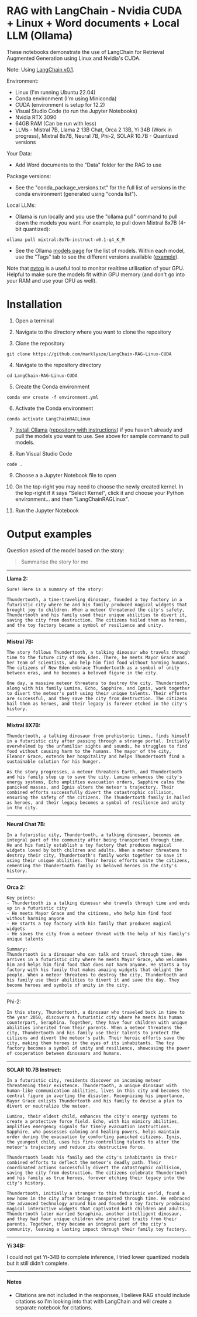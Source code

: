# RAG with LangChain - Nvidia CUDA + Linux + Word documents + Local LLM (Ollama)

These notebooks demonstrate the use of LangChain for Retrieval Augmented Generation using Linux and Nvidia's CUDA.

Note: Using [LangChain v0.1](https://blog.langchain.dev/langchain-v0-1-0/).

Environment:
- Linux (I'm running Ubuntu 22.04)
- Conda environment (I'm using Miniconda)
- CUDA (environment is setup for 12.2)
- Visual Studio Code (to run the Jupyter Notebooks)
- Nvidia RTX 3090
- 64GB RAM (Can be run with less)
- LLMs - Mistral 7B, Llama 2 13B Chat, Orca 2 13B, Yi 34B (Work in progress), Mixtral 8x7B, Neural 7B, Phi-2, SOLAR 10.7B - Quantized versions

Your Data:
- Add Word documents to the "Data" folder for the RAG to use

Package versions:
- See the "conda_package_versions.txt" for the full list of versions in the conda environment (generated using "conda list").

Local LLMs:
- Ollama is run locally and you use the "ollama pull" command to pull down the models you want. For example, to pull down Mixtral 8x7B (4-bit quantized):
```
ollama pull mixtral:8x7b-instruct-v0.1-q4_K_M
```
- See the Ollama [models page](https://ollama.ai/library) for the list of models. Within each model, use the "Tags" tab to see the different versions available ([example](https://ollama.ai/library/mixtral/tags)).

Note that [nvtop](https://github.com/Syllo/nvtop) is a useful tool to monitor realtime utilisation of your GPU. Helpful to make sure the models fit within GPU memory (and don't go into your RAM and use your CPU as well).

# Installation

1. Open a terminal

2. Navigate to the directory where you want to clone the repository

3. Clone the repository
```
git clone https://github.com/marklysze/LangChain-RAG-Linux-CUDA
```

4. Navigate to the repository directory
```
cd LangChain-RAG-Linux-CUDA
```

5. Create the Conda environment
```
conda env create -f environment.yml
```

6. Activate the Conda environment
```
conda activate LangChainRAGLinux
```

7. [Install Ollama](https://python.langchain.com/docs/integrations/llms/ollama) ([repository with instructions](https://github.com/jmorganca/ollama)) if you haven't already and pull the models you want to use. See above for sample command to pull models.

8. Run Visual Studio Code
```
code .
```

9. Choose a a Jupyter Notebook file to open

10. On the top-right you may need to choose the newly created kernel. In the top-right if it says "Select Kernel", click it and choose your Python environment... and then "LangChainRAGLinux".

11. Run the Jupyter Notebook

# Output examples

Question asked of the model based on the story:
> Summarise the story for me

---
**Llama 2:**
```
Sure! Here is a summary of the story:
 
Thundertooth, a time-traveling dinosaur, founded a toy factory in a futuristic city where he and his family produced magical widgets that brought joy to children. When a meteor threatened the city's safety, Thundertooth and his family used their unique abilities to divert it, saving the city from destruction. The citizens hailed them as heroes, and the toy factory became a symbol of resilience and unity.
```

---
**Mistral 7B:**
```
The story follows Thundertooth, a talking dinosaur who travels through time to the future city of New Eden. There, he meets Mayor Grace and her team of scientists, who help him find food without harming humans. The citizens of New Eden embrace Thundertooth as a symbol of unity between eras, and he becomes a beloved figure in the city.
 
One day, a massive meteor threatens to destroy the city. Thundertooth, along with his family Lumina, Echo, Sapphire, and Ignis, work together to divert the meteor's path using their unique talents. Their efforts are successful, and they save the city from destruction. The citizens hail them as heroes, and their legacy is forever etched in the city's history.
```

---
**Mixtral 8X7B:**
```
Thundertooth, a talking dinosaur from prehistoric times, finds himself in a futuristic city after passing through a strange portal. Initially overwhelmed by the unfamiliar sights and sounds, he struggles to find food without causing harm to the humans. The mayor of the city, Eleanor Grace, extends her hospitality and helps Thundertooth find a sustainable solution for his hunger.
 
As the story progresses, a meteor threatens Earth, and Thundertooth and his family step up to save the city. Lumina enhances the city's energy systems, Echo amplifies evacuation orders, Sapphire calms the panicked masses, and Ignis alters the meteor's trajectory. Their combined efforts successfully divert the catastrophic collision, ensuring the safety of the citizens. The Thundertooth family is hailed as heroes, and their legacy becomes a symbol of resilience and unity in the city.
```

---
**Neural Chat 7B:**
```
In a futuristic city, Thundertooth, a talking dinosaur, becomes an integral part of the community after being transported through time. He and his family establish a toy factory that produces magical widgets loved by both children and adults. When a meteor threatens to destroy their city, Thundertooth's family works together to save it using their unique abilities. Their heroic efforts unite the citizens, cementing the Thundertooth family as beloved heroes in the city's history.
```

---
**Orca 2:**
```
Key points:
- Thundertooth is a talking dinosaur who travels through time and ends up in a futuristic city
- He meets Mayor Grace and the citizens, who help him find food without harming anyone
- He starts a toy factory with his family that produces magical widgets
- He saves the city from a meteor threat with the help of his family's unique talents
 
Summary:
Thundertooth is a dinosaur who can talk and travel through time. He arrives in a futuristic city where he meets Mayor Grace, who welcomes him and helps him find food that does not harm anyone. He starts a toy factory with his family that makes amazing widgets that delight the people. When a meteor threatens to destroy the city, Thundertooth and his family use their abilities to divert it and save the day. They become heroes and symbols of unity in the city.
```
---
Phi-2:
```
In this story, Thundertooth, a dinosaur who traveled back in time to the year 2050, discovers a futuristic city where he meets his human counterpart, Seraphina. Together, they have four children with unique abilities inherited from their parents. When a meteor threatens the city, Thundertooth and his family use their talents to protect the citizens and divert the meteor's path. Their heroic efforts save the city, making them heroes in the eyes of its inhabitants. The toy factory becomes a symbol of unity and resilience, showcasing the power of cooperation between dinosaurs and humans.
```
---
**SOLAR 10.7B Instruct:**
```
In a futuristic city, residents discover an incoming meteor threatening their existence. Thundertooth, a unique dinosaur with human-like communication abilities, lives in this city and becomes the central figure in averting the disaster. Recognizing his importance, Mayor Grace enlists Thundertooth and his family to devise a plan to divert or neutralize the meteor.

Lumina, their eldest child, enhances the city's energy systems to create a protective force field. Echo, with his mimicry abilities, amplifies emergency signals for timely evacuation instructions. Sapphire, who possesses calming and healing powers, helps maintain order during the evacuation by comforting panicked citizens. Ignis, the youngest child, uses his fire-controlling talents to alter the meteor's trajectory and reduce its destructive force.

Thundertooth leads his family and the city's inhabitants in their combined efforts to deflect the meteor's deadly path. Their coordinated actions successfully divert the catastrophic collision, saving the city from destruction. The citizens celebrate Thundertooth and his family as true heroes, forever etching their legacy into the city's history.

Thundertooth, initially a stranger to this futuristic world, found a new home in the city after being transported through time. He embraced the advanced technology around him and founded a toy factory producing magical interactive widgets that captivated both children and adults. Thundertooth later married Seraphina, another intelligent dinosaur, and they had four unique children who inherited traits from their parents. Together, they became an integral part of the city's community, leaving a lasting impact through their family toy factory.
``` 

---
**Yi 34B:**

I could not get Yi-34B to complete inference, I tried lower quantized models but it still didn't complete.

---
#### Notes
- Citations are not included in the responses, I believe RAG should include citations so I'm looking into that with LangChain and will create a separate notebook for citations.